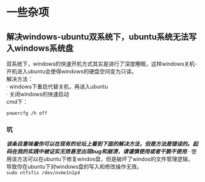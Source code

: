 # 一些杂项
## 解决windows-ubuntu双系统下，ubuntu系统无法写入windows系统盘

双系统下，windows的快速开机方式其实是进行了深度睡眠，这样windows关机-开机进入ubuntu会使得windows的硬盘空间变为只读。  
解决方法：  
·  windows下重启代替关机，再进入ubuntu  
·  关闭windows的快速启动  
cmd下：  
```
powercfg /h off
```

### 坑
***该条目意味着你可以在现有的论坛上看到下面的解决方法，但是方法是错误的。起码在我的实践中被证实无效甚至出现bug和崩溃，请谨慎使用或者干脆不使用***
· 使用该方法可以在ubuntu下修复windos盘，但是破坏了windos的文件管理逻辑，导致你在ubuntu下对windows盘的写入和修改操作无效。  
 ```sudo ntfsfix /dev/nvme1n1p4```
